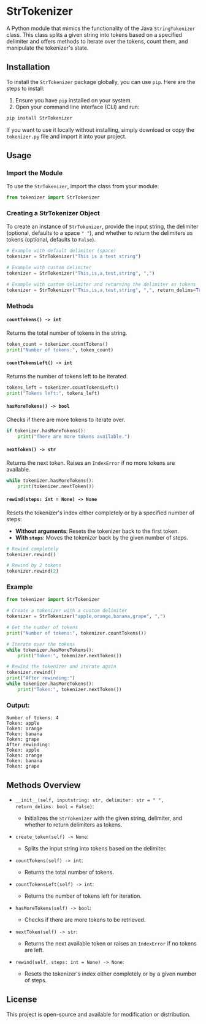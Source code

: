 
# StrTokenizer

A Python module that mimics the functionality of the Java `StringTokenizer` class. This class splits a given string into tokens based on a specified delimiter and offers methods to iterate over the tokens, count them, and manipulate the tokenizer's state.

## Installation

To install the `StrTokenizer` package globally, you can use `pip`. Here are the steps to install:

1. Ensure you have `pip` installed on your system.
2. Open your command line interface (CLI) and run:

```bash
pip install StrTokenizer
```

If you want to use it locally without installing, simply download or copy the `tokenizer.py` file and import it into your project.

## Usage

### Import the Module

To use the `StrTokenizer`, import the class from your module:

```python
from tokenizer import StrTokenizer
```

### Creating a StrTokenizer Object

To create an instance of `StrTokenizer`, provide the input string, the delimiter (optional, defaults to a space `" "`), and whether to return the delimiters as tokens (optional, defaults to `False`).

```python
# Example with default delimiter (space)
tokenizer = StrTokenizer("This is a test string")

# Example with custom delimiter
tokenizer = StrTokenizer("This,is,a,test,string", ",")

# Example with custom delimiter and returning the delimiter as tokens
tokenizer = StrTokenizer("This,is,a,test,string", ",", return_delims=True)
```

### Methods

#### `countTokens() -> int`

Returns the total number of tokens in the string.

```python
token_count = tokenizer.countTokens()
print("Number of tokens:", token_count)
```

#### `countTokensLeft() -> int`

Returns the number of tokens left to be iterated.

```python
tokens_left = tokenizer.countTokensLeft()
print("Tokens left:", tokens_left)
```

#### `hasMoreTokens() -> bool`

Checks if there are more tokens to iterate over.

```python
if tokenizer.hasMoreTokens():
    print("There are more tokens available.")
```

#### `nextToken() -> str`

Returns the next token. Raises an `IndexError` if no more tokens are available.

```python
while tokenizer.hasMoreTokens():
    print(tokenizer.nextToken())
```

#### `rewind(steps: int = None) -> None`

Resets the tokenizer's index either completely or by a specified number of steps:
- **Without arguments**: Resets the tokenizer back to the first token.
- **With `steps`**: Moves the tokenizer back by the given number of steps.

```python
# Rewind completely
tokenizer.rewind()

# Rewind by 2 tokens
tokenizer.rewind(2)
```

### Example

```python
from tokenizer import StrTokenizer

# Create a tokenizer with a custom delimiter
tokenizer = StrTokenizer("apple,orange,banana,grape", ",")

# Get the number of tokens
print("Number of tokens:", tokenizer.countTokens())

# Iterate over the tokens
while tokenizer.hasMoreTokens():
    print("Token:", tokenizer.nextToken())

# Rewind the tokenizer and iterate again
tokenizer.rewind()
print("After rewinding:")
while tokenizer.hasMoreTokens():
    print("Token:", tokenizer.nextToken())
```

### Output:

```text
Number of tokens: 4
Token: apple
Token: orange
Token: banana
Token: grape
After rewinding:
Token: apple
Token: orange
Token: banana
Token: grape
```

## Methods Overview

- `__init__(self, inputstring: str, delimiter: str = " ", return_delims: bool = False)`:
  - Initializes the `StrTokenizer` with the given string, delimiter, and whether to return delimiters as tokens.
  
- `create_token(self) -> None`:
  - Splits the input string into tokens based on the delimiter.
  
- `countTokens(self) -> int`:
  - Returns the total number of tokens.
  
- `countTokensLeft(self) -> int`:
  - Returns the number of tokens left for iteration.
  
- `hasMoreTokens(self) -> bool`:
  - Checks if there are more tokens to be retrieved.
  
- `nextToken(self) -> str`:
  - Returns the next available token or raises an `IndexError` if no tokens are left.
  
- `rewind(self, steps: int = None) -> None`:
  - Resets the tokenizer's index either completely or by a given number of steps.

## License

This project is open-source and available for modification or distribution.

